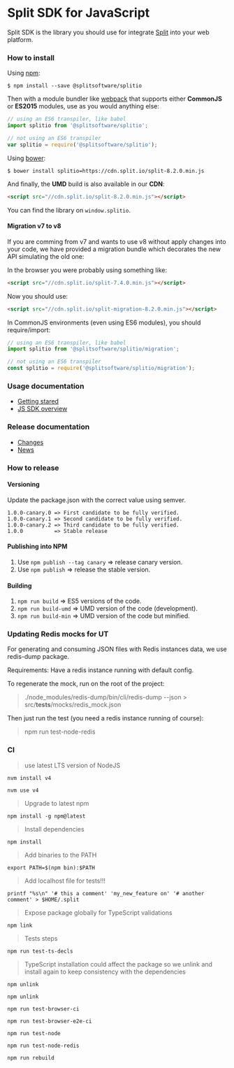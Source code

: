 # Split SDK for JavaScript

Split SDK is the library you should use for integrate [Split](http://split.io/)
into your web platform.


### How to install

Using [npm](https://www.npmjs.com/):

    $ npm install --save @splitsoftware/splitio

Then with a module bundler like [webpack](https://webpack.github.io/) that supports
either **CommonJS** or **ES2015** modules, use as you would anything else:

```js
// using an ES6 transpiler, like babel
import splitio from '@splitsoftware/splitio';

// not using an ES6 transpiler
var splitio = require('@splitsoftware/splitio');
```

Using [bower](https://bower.io):

    $ bower install splitio=https://cdn.split.io/split-8.2.0.min.js

And finally, the **UMD** build is also available in our **CDN**:

```html
<script src="//cdn.split.io/split-8.2.0.min.js"></script>
```

You can find the library on `window.splitio`.


#### Migration v7 to v8

If you are comming from v7 and wants to use v8 without apply changes into your
code, we have provided a migration bundle which decorates the new API simulating
the old one:

In the browser you were probably using something like:

```html
<script src="//cdn.split.io/split-7.4.0.min.js"></script>
```

Now you should use:

```html
<script src="//cdn.split.io/split-migration-8.2.0.min.js"></script>
```

In CommonJS environments (even using ES6 modules), you should require/import:

```js
// using an ES6 transpiler, like babel
import splitio from '@splitsoftware/splitio/migration';

// not using an ES6 transpiler
const splitio = require('@splitsoftware/splitio/migration');
```


### Usage documentation
- [Getting stared](http://docs.split.io/docs/getting-started)
- [JS SDK overview](http://docs.split.io/docs/javascript-sdk-overview)


### Release documentation
- [Changes](CHANGES.txt)
- [News](NEWS.txt)


### How to release

#### Versioning

Update the package.json with the correct value using semver.

    1.0.0-canary.0 => First candidate to be fully verified.
    1.0.0-canary.1 => Second candidate to be fully verified.
    1.0.0-canary.2 => Third candidate to be fully verified.
    1.0.0          => Stable release

#### Publishing into NPM

1. Use `npm publish --tag canary` => release canary version.
1. Use `npm publish`              => release the stable version.

#### Building

1. `npm run build`     => ES5 versions of the code.
1. `npm run build-umd` => UMD version of the code (development).
1. `npm run build-min` => UMD version of the code but minified.

### Updating Redis mocks for UT

For generating and consuming JSON files with Redis instances data, we use redis-dump package.

Requirements: Have a redis instance running with default config.

To regenerate the mock, run on the root of the project:
> ./node_modules/redis-dump/bin/cli/redis-dump --json > src/__tests__/mocks/redis_mock.json

Then just run the test (you need a redis instance running of course):
> npm run test-node-redis

### CI

> use latest LTS version of NodeJS

`nvm install v4`

`nvm use v4`

> Upgrade to latest npm

`npm install -g npm@latest`

> Install dependencies

`npm install`

> Add binaries to the PATH

`export PATH=$(npm bin):$PATH`

> Add localhost file for tests!!!

`printf "%s\n" '# this a comment' 'my_new_feature on' '# another comment' > $HOME/.split`

> Expose package globally for TypeScript validations

`npm link`

> Tests steps

`npm run test-ts-decls`

> TypeScript installation could affect the package so we unlink and install again to keep consistency with the dependencies

`npm unlink`

`npm unlink`

`npm run test-browser-ci`

`npm run test-browser-e2e-ci`

`npm run test-node`

`npm run test-node-redis`

`npm run rebuild`
